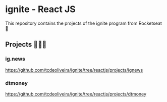 # ignite - React JS
This repository contains the projects of the ignite program from Rocketseat🚀

## Projects 👨🏻‍💻

### ig.news
https://github.com/tcdeoliveira/ignite/tree/reactjs/projects/ignews

### dtmoney
https://github.com/tcdeoliveira/ignite/tree/reactjs/projects/dtmoney
